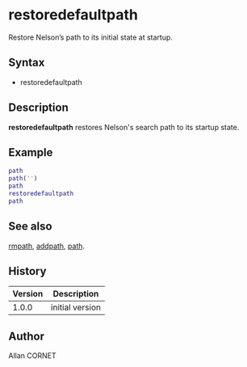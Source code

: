 

# restoredefaultpath

Restore Nelson’s path to its initial state at startup.

## Syntax

- restoredefaultpath

## Description


  <p><b>restoredefaultpath</b> restores Nelson's search path to its startup state.</p>


## Example

```matlab
path
path('')
path
restoredefaultpath
path
```

## See also

[rmpath](rmpath.md), [addpath](addpath.md), [path](path.md).
## History

|Version|Description|
|------|------|
|1.0.0|initial version|


## Author

Allan CORNET



